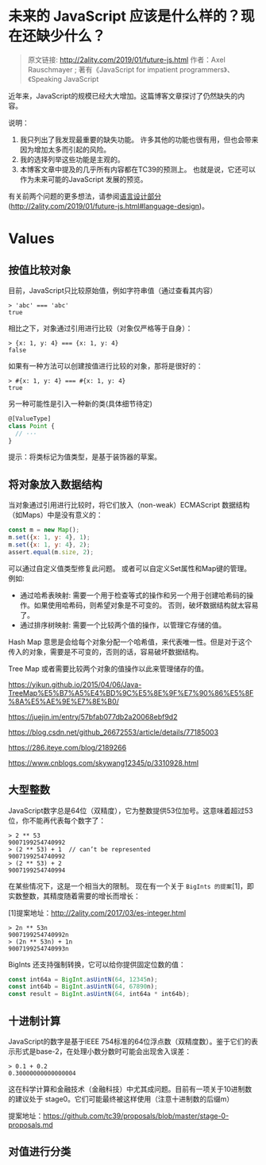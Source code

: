 # 未来的 JavaScript 应该是什么样的？现在还缺少什么？

> 原文链接: http://2ality.com/2019/01/future-js.html
> 作者：Axel Rauschmayer ; 著有《JavaScript for impatient programmers》、《Speaking JavaScript

近年来，JavaScript的规模已经大大增加。这篇博客文章探讨了仍然缺失的内容。


说明：
1. 我只列出了我发现最重要的缺失功能。 许多其他的功能也很有用，但也会带来因为增加太多而引起的风险。
2. 我的选择列举这些功能是主观的。
3. 本博客文章中提及的几乎所有内容都在TC39的预测上。 也就是说，它还可以作为未来可能的JavaScript 发展的预览。

有关前两个问题的更多想法，请参阅[语言设计部分](http://2ality.com/2019/01/future-js.html#language-design) (http://2ality.com/2019/01/future-js.html#language-design)。

# Values  

## 按值比较对象

 目前，JavaScript只比较原始值，例如字符串值（通过查看其内容）

 ```shell
 > 'abc' === 'abc'
true
 ```

相比之下，对象通过引用进行比较（对象仅严格等于自身）：

```shell
> {x: 1, y: 4} === {x: 1, y: 4}
false
```

如果有一种方法可以创建按值进行比较的对象，那将是很好的：

```
> #{x: 1, y: 4} === #{x: 1, y: 4}
true
```

另一种可能性是引入一种新的类(具体细节待定)

```javascript
@[ValueType]
class Point {
  // ···
}
```

提示：将类标记为值类型，是基于装饰器的草案。

## 将对象放入数据结构

当对象通过引用进行比较时，将它们放入（non-weak）ECMAScript 数据结构（如Maps）中是没有意义的：

```javascript
const m = new Map();
m.set({x: 1, y: 4}, 1);
m.set({x: 1, y: 4}, 2);
assert.equal(m.size, 2);
```

可以通过自定义值类型修复此问题。 或者可以自定义Set属性和Map键的管理。 例如:

- 通过哈希表映射: 需要一个用于检查等式的操作和另一个用于创建哈希码的操作。如果使用哈希码，则希望对象是不可变的。 否则，破坏数据结构就太容易了。
- 通过排序树映射: 需要一个比较两个值的操作，以管理它存储的值。


Hash Map 意思是会给每个对象分配一个哈希值，来代表唯一性。但是对于这个传入的对象，需要是不可变的，否则的话，容易破坏数据结构。

Tree Map 或者需要比较两个对象的值操作以此来管理储存的值。

https://yikun.github.io/2015/04/06/Java-TreeMap%E5%B7%A5%E4%BD%9C%E5%8E%9F%E7%90%86%E5%8F%8A%E5%AE%9E%E7%8E%B0/

https://juejin.im/entry/57bfab077db2a20068ebf9d2

https://blog.csdn.net/github_26672553/article/details/77185003

https://286.iteye.com/blog/2189266

https://www.cnblogs.com/skywang12345/p/3310928.html
## 大型整数

JavaScript数字总是64位（双精度），它为整数提供53位加号。这意味着超过53位，你不能再代表每个数字了：

```node
> 2 ** 53
9007199254740992
> (2 ** 53) + 1  // can’t be represented
9007199254740992
> (2 ** 53) + 2
9007199254740994
```

在某些情况下，这是一个相当大的限制。 现在有一个关于 `BigInts 的提案`[1]，即实数整数，其精度随着需要的增长而增长：


[1]提案地址：http://2ality.com/2017/03/es-integer.html

```node
> 2n ** 53n
9007199254740992n
> (2n ** 53n) + 1n
9007199254740993n
```

BigInts 还支持强制转换，它可以给你提供固定位数的值：

```javascript
const int64a = BigInt.asUintN(64, 12345n);
const int64b = BigInt.asUintN(64, 67890n);
const result = BigInt.asUintN(64, int64a * int64b);
```

## 十进制计算

JavaScript的数字是基于IEEE 754标准的64位浮点数（双精度数）。鉴于它们的表示形式是base-2，在处理小数分数时可能会出现舍入误差：

```
> 0.1 + 0.2
0.30000000000000004
```

这在科学计算和金融技术（金融科技）中尤其成问题。目前有一项关于10进制数的建议处于 stage0。它们可能最终被这样使用（注意十进制数的后缀m）

提案地址：https://github.com/tc39/proposals/blob/master/stage-0-proposals.md

## 对值进行分类

